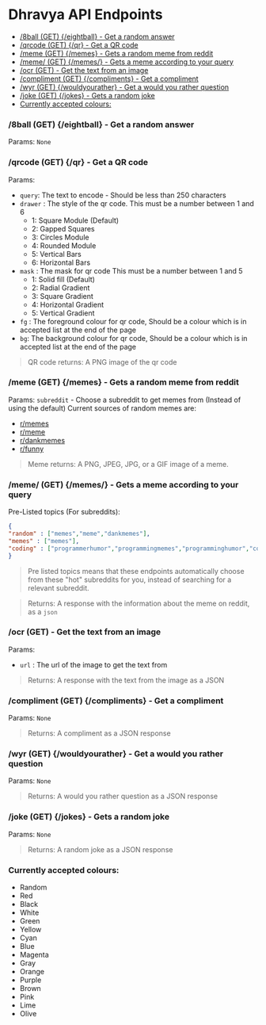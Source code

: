 # Dhravya API Endpoints

  - [/8ball (GET) {/eightball} - Get a random answer](#8ball-get-eightball---get-a-random-answer)
  - [/qrcode (GET) {/qr} - Get a QR code](#qrcode-get-qr---get-a-qr-code)
  - [/meme (GET) {/memes} - Gets a random meme from reddit](#meme-get-memes---gets-a-random-meme-from-reddit)
  - [/meme/<Topic> (GET) {/memes/<topic>} - Gets a meme according to your query](#memetopic-get-memestopic---gets-a-meme-according-to-your-query)
  - [/ocr (GET) - Get the text from an image](#ocr-get---get-the-text-from-an-image)
  - [/compliment (GET) {/compliments} - Get a compliment](#compliment-get-compliments---get-a-compliment)
  - [/wyr (GET) {/wouldyourather} - Get a would you rather question](#wyr-get-wouldyourather---get-a-would-you-rather-question)
  - [/joke (GET) {/jokes} - Gets a random joke](#joke-get-jokes---gets-a-random-joke)
  - [Currently accepted colours:](#currently-accepted-colours)


### /8ball (GET) {/eightball} - Get a random answer
Params: `None`

### /qrcode (GET) {/qr} - Get a QR code
Params:
- `query`: The text to encode - Should be less than 250 characters
- `drawer` : The style of the qr code. This must be a number between 1 and 6
  - 1: Square Module (Default)
  - 2: Gapped Squares
  - 3: Circles Module
  - 4: Rounded Module
  - 5: Vertical Bars
  - 6: Horizontal Bars
- `mask` : The mask for qr code This must be a number between 1 and 5
  - 1: Solid fill (Default)
  - 2: Radial Gradient
  - 3: Square Gradient
  - 4: Horizontal Gradient
  - 5: Vertical Gradient
- `fg` : The foreground colour for qr code, Should be a colour which is in accepted list at the end of the page
- `bg`: The background colour for qr code, Should be a colour which is in accepted list at the end of the page

> QR code returns: A PNG image of the qr code

### /meme (GET) {/memes} - Gets a random meme from reddit
Params: `subreddit` - Choose a subreddit to get memes from (Instead of using the default)
Current sources of random memes are:
- [r/memes](https://www.reddit.com/r/memes/)
- [r/meme](https://www.reddit.com/r/meme/)
- [r/dankmemes](https://www.reddit.com/r/dankmemes/)
- [r/funny](https://www.reddit.com/r/funny/)
> Meme returns: A PNG, JPEG, JPG, or a GIF image of a meme.

### /meme/<Topic> (GET) {/memes/<topic>} - Gets a meme according to your query
Pre-Listed topics (For subreddits):
```json
{
"random" : ["memes","meme","dankmemes"],
"memes" : ["memes"],
"coding" : ["programmerhumor","programmingmemes","programminghumor","codingmemes","pythonmemes","javascriptmemes"]
}
```

> Pre listed topics means that these endpoints automatically choose from these "hot" subreddits for you, instead of searching for a relevant subreddit.

> Returns: A response with the information about the meme on reddit, as a `json`

### /ocr (GET) - Get the text from an image
Params:
- `url` : The url of the image to get the text from

> Returns: A response with the text from the image as a JSON

### /compliment (GET) {/compliments} - Get a compliment
Params: `None`
> Returns: A compliment as a JSON response

### /wyr (GET) {/wouldyourather} - Get a would you rather question
Params: `None`
> Returns: A would you rather question as a JSON response

### /joke (GET) {/jokes} - Gets a random joke
Params: `None`
> Returns: A random joke as a JSON response


### Currently accepted colours:
- Random
- Red
- Black
- White
- Green 
- Yellow
- Cyan
- Blue
- Magenta
- Gray
- Orange
- Purple
- Brown
- Pink
- Lime
- Olive
